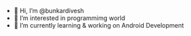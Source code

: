 - 👋 Hi, I’m @bunkardivesh
- 👀 I’m interested in programmimg world
- 🌱 I’m currently learning & working on Android Development

